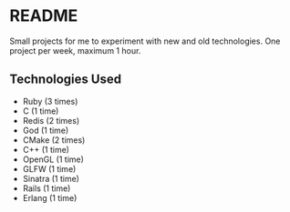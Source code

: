 README
======
Small projects for me to experiment with new and old technologies. One project per week, maximum 1 hour.

Technologies Used
-----------------
- Ruby (3 times)
- C (1 time)
- Redis (2 times)
- God (1 time)
- CMake (2 times)
- C++ (1 time)
- OpenGL (1 time)
- GLFW (1 time)
- Sinatra (1 time)
- Rails (1 time)
- Erlang (1 time)
